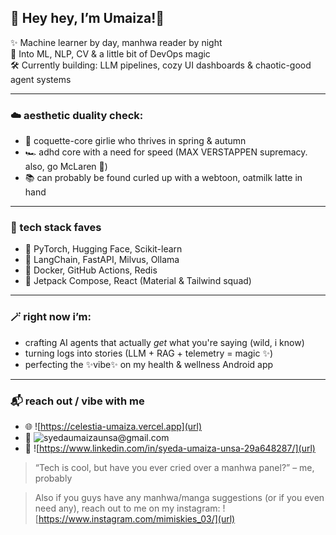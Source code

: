 ## 🌸 Hey hey, I’m Umaiza!🍂

✨ Machine learner by day, manhwa reader by night  
🧠 Into ML, NLP, CV & a little bit of DevOps magic  
🛠️ Currently building: LLM pipelines, cozy UI dashboards & chaotic-good agent systems  

---

### ☁️ aesthetic duality check:

- 💐 coquette-core girlie who thrives in spring & autumn
- 🏎️ adhd core with a need for speed (MAX VERSTAPPEN supremacy. also, go McLaren 💅)
- 📚 can probably be found curled up with a webtoon, oatmilk latte in hand

---

### 🔧 tech stack faves

- 🧠 PyTorch, Hugging Face, Scikit-learn
- 🤖 LangChain, FastAPI, Milvus, Ollama
- 🐳 Docker, GitHub Actions, Redis
- 🎨 Jetpack Compose, React (Material & Tailwind squad)

---

### 🪄 right now i’m:

- crafting AI agents that actually *get* what you're saying (wild, i know)
- turning logs into stories (LLM + RAG + telemetry = magic ✨)
- perfecting the ✨vibe✨ on my health & wellness Android app

---

### 📬 reach out / vibe with me

- 🌐 ![https://celestia-umaiza.vercel.app](url)
- 📧 ![syedaumaizaunsa@gmail.com](url)  
- 💼 ![https://www.linkedin.com/in/syeda-umaiza-unsa-29a648287/](url)

> “Tech is cool, but have you ever cried over a manhwa panel?” – me, probably

> Also if you guys have any manhwa/manga suggestions (or if you even need any), reach out to me on my instagram: ![https://www.instagram.com/mimiskies_03/](url)
